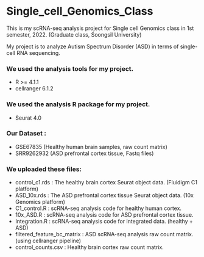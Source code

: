 # Single_cell_Genomics_Class

This is my scRNA-seq analysis project for Single cell Genomics class in 1st semester, 2022. (Graduate class, Soongsil University)

My project is to analyze Autism Spectrum Disorder (ASD) in terms of single-cell RNA sequencing.

### We used the analysis tools for my project.
* R >= 4.1.1
* cellranger 6.1.2

### We used the analysis R package for my project.
* Seurat 4.0

### Our Dataset :
* GSE67835 (Healthy human brain samples, raw count matrix)
* SRR9262932 (ASD prefrontal cortex tissue, Fastq files)

### We uploaded these files:
* control_c1.rds : The healthy brain cortex Seurat object data. (Fluidigm C1 platform)
* ASD_10x.rds : The ASD prefrontal cortex tissue Seurat object data. (10x Genomics platform)
* C1_control.R : scRNA-seq analysis code for healthy human cortex.
* 10x_ASD.R : scRNA-seq analysis code for ASD prefrontal cortex tissue.
* Integration.R : scRNA-seq analysis code for integrated data. (healthy + ASD)
* filtered_feature_bc_matrix : ASD scRNA-seq analysis raw count matrix. (using cellranger pipeline)
* control_counts.csv : Healthy brain cortex raw count matrix.
